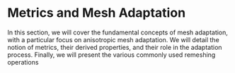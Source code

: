# Metrics and Mesh Adaptation

In this section, we will cover the fundamental concepts of mesh adaptation, with a particular focus on anisotropic mesh adaptation. We will detail the notion of metrics, their derived properties, and their role in the adaptation process. Finally, we will present the various commonly used remeshing operations